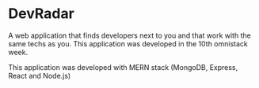 # DevRadar

A web application that finds developers next to you and that work  with the same techs as you. This application was developed in the 10th omnistack week.

This application was developed with MERN stack (MongoDB, Express, React and Node.js)


